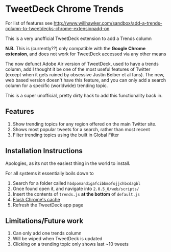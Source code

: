 TweetDeck Chrome Trends
================

For list of features see <http://www.willhawker.com/sandbox/add-a-trends-column-to-tweetdecks-chrome-extensionadd-on>

This is a very unofficial TweetDeck extension to add a Trends column

**N.B.** This is (currently??) only compatible with the **Google Chrome extension**, and does not work for TweetDeck accessed via any other means

The now defunct Adobe Air version of TweetDeck, used to have a trends column, add I thought it be one of the most useful features of Twitter (except when it gets ruined by obsessive Justin Beiber et al fans). The new, web based version doesn't have this feature, and you can only add a search column for a specific (worldwide) trending topic.

This is a super unofficial, pretty dirty hack to add this functionality back in.

## Features

1. Show trending topics for any region offered on the main Twitter site.
2. Shows most popular tweets for a search, rather than most recent
3. Filter trending topics using the built in Global Filter

## Installation Instructions

Apologies, as its not the easiest thing in the world to install.

For all systems it essentially boils down to

1. Search for a folder called `hbdpomandigafcibbmofojjchbcdagbl` 
2. Once found open it, and navigate into `2.0.5_0/web/scripts/`
3. Insert the contents of `trends.js` **at the bottom** of `default.js`
4. [Flush Chrome's cache](http://support.google.com/chrome/bin/answer.py?hl=en&answer=95582)
5. Refresh the TweetDeck app page

## Limitations/Future work

1. Can only add one trends column
2. Will be wiped when TweetDeck is updated
3. Clicking on a trending topic only shows last ~10 tweets




